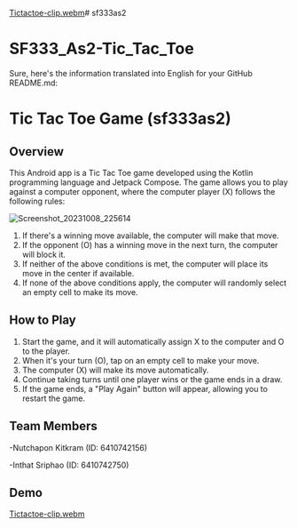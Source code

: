 [Tictactoe-clip.webm](https://github.com/Sosnox/sf333as2/assets/86417460/43cd154f-df00-4015-923c-607dab6d85d0)# sf333as2
# SF333_As2-Tic_Tac_Toe
Sure, here's the information translated into English for your GitHub README.md:

# Tic Tac Toe Game (sf333as2)

## Overview
This Android app is a Tic Tac Toe game developed using the Kotlin programming language and Jetpack Compose. The game allows you to play against a computer opponent, where the computer player (X) follows the following rules:

![Screenshot_20231008_225614](https://github.com/Sosnox/sf333as2/assets/86417460/1b3b93c6-558d-44f9-927f-31594e065f23)

1. If there's a winning move available, the computer will make that move.
2. If the opponent (O) has a winning move in the next turn, the computer will block it.
3. If neither of the above conditions is met, the computer will place its move in the center if available.
4. If none of the above conditions apply, the computer will randomly select an empty cell to make its move.

## How to Play
1. Start the game, and it will automatically assign X to the computer and O to the player.
2. When it's your turn (O), tap on an empty cell to make your move.
3. The computer (X) will make its move automatically.
4. Continue taking turns until one player wins or the game ends in a draw.
5. If the game ends, a "Play Again" button will appear, allowing you to restart the game.

## Team Members
  -Nutchapon Kitkram (ID: 6410742156)
  
  -Inthat Sriphao (ID: 6410742750)

## Demo
[Tictactoe-clip.webm](https://github.com/Sosnox/sf333as2/assets/86417460/16ee4e60-95b4-4aab-829f-90bd35a59287)


